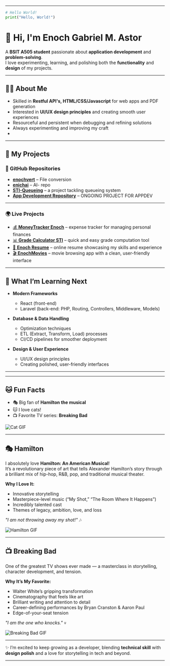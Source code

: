 

---

```python
# Hello World!
print("Hello, World!")
```

# 👋 Hi, I'm Enoch Gabriel M. Astor

A **BSIT A505 student** passionate about **application development** and **problem-solving**.  
I love experimenting, learning, and polishing both the **functionality** and **design** of my projects.

---

## 👨‍💻 About Me

- Skilled in **Restful API's, HTML/CSS/Javascript** for web apps and PDF generation  
- Interested in **UI/UX design principles** and creating smooth user experiences  
- Resourceful and persistent when debugging and refining solutions  
- Always experimenting and improving my craft
- 

---


## 💼 My Projects

### 📂 GitHub Repositories
- [**enochvert**](https://github.com/Enichh/enochvert) – File conversion
- [**enichai**](https://github.com/Enichh/enichai) – AI- repo  
- [**STI-Queueing**](https://github.com/Enichh/STI-Queueing) – a project tackling queueing system
- [**App Development Repository**]((https://github.com/Enichh/STI-DigiLibrary)) – ONGOING PROJECT FOR APPDEV  

---

### 🌍 Live Projects
- [💰 **MoneyTracker Enoch**](https://moneytrackerenoch.netlify.app) – expense tracker for managing personal finances  
- [📊 **Grade Calculator STI**](https://gradecalculatorsti.netlify.app) – quick and easy grade computation tool  
- [📄 **Enoch Resume**](https://enochresume.netlify.app) – online resume showcasing my skills and experience  
- [🎬 **EnochMovies**](https://enochmovies.netlify.app) – movie browsing app with a clean, user-friendly interface  



---

## 🌱 What I’m Learning Next

- **Modern Frameworks**  
  - React (front-end)  
  - Laravel (back-end: PHP, Routing, Controllers, Middleware, Models)  

- **Database & Data Handling**  
  - Optimization techniques  
  - ETL (Extract, Transform, Load) processes  
  - CI/CD pipelines for smoother deployment  

- **Design & User Experience**  
  - UI/UX design principles  
  - Creating polished, user-friendly interfaces  

---

---

## 🐱 Fun Facts

- 🎭 Big fan of **Hamilton the musical**  
- 🐱 I love cats!  
- 📺 Favorite TV series: **Breaking Bad**  

![Cat GIF](https://media4.giphy.com/media/v1.Y2lkPTc5MGI3NjExazZ1NG5mbXMyZ2RlNnRtcGlvZWJndnRuY2pmbncxbGx2d3J0dWJnNyZlcD12MV9pbnRlcm5hbF9naWZfYnlfaWQmY3Q9Zw/8vQSQ3cNXuDGo/giphy.gif)

---



## 🎭 Hamilton

I absolutely love **Hamilton: An American Musical**!  
It’s a revolutionary piece of art that tells Alexander Hamilton’s story through a brilliant mix of hip-hop, R&B, pop, and traditional musical theater.

**Why I Love It:**
- Innovative storytelling  
- Masterpiece-level music (“My Shot,” “The Room Where It Happens”)  
- Incredibly talented cast  
- Themes of legacy, ambition, love, and loss  

*"I am not throwing away my shot!"* 🎶  

![Hamilton GIF](https://media4.giphy.com/media/v1.Y2lkPTc5MGI3NjExdWZsa2JqNzR0ZnpvaG42eTF3cm15NncxaWszd2twb2V3Zm1nZjUzciZlcD12MV9pbnRlcm5hbF9naWZfYnlfaWQmY3Q9Zw/dUqa9cPVAYIKu6xWq6/giphy.gif)

---

## 📺 Breaking Bad

One of the greatest TV shows ever made — a masterclass in storytelling, character development, and tension.

**Why It’s My Favorite:**
- Walter White’s gripping transformation  
- Cinematography that feels like art  
- Brilliant writing and attention to detail  
- Career-defining performances by Bryan Cranston & Aaron Paul  
- Edge-of-your-seat tension  

*"I am the one who knocks."* 💀  

![Breaking Bad GIF](https://media1.giphy.com/media/v1.Y2lkPTc5MGI3NjExbzZ6Y3Ztd24waW1kazhzbDNrcmNkZHFsMndxY3pmZGRldjJrc3JxbCZlcD12MV9pbnRlcm5hbF9naWZfYnlfaWQmY3Q9Zw/PwLYfy05MBVVm/giphy.gif)



---

✨ I’m excited to keep growing as a developer, blending **technical skill** with **design polish** and a love for storytelling in tech and beyond.  

---
